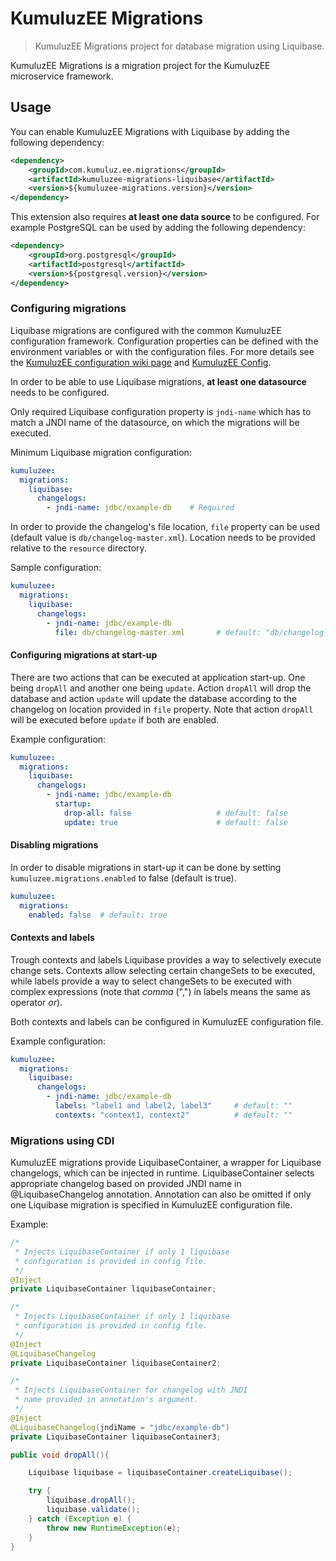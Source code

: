 # KumuluzEE Migrations

> KumuluzEE Migrations project for database migration using Liquibase.

KumuluzEE Migrations is a migration project for the KumuluzEE microservice framework.  

## Usage

You can enable KumuluzEE Migrations with Liquibase by adding the following dependency:
```xml
<dependency>
    <groupId>com.kumuluz.ee.migrations</groupId>
    <artifactId>kumuluzee-migrations-liquibase</artifactId>
    <version>${kumuluzee-migrations.version}</version>
</dependency>
```

This extension also requires **at least one data source** to be configured. 
For example PostgreSQL can be used by adding the following dependency:
```xml
<dependency>
    <groupId>org.postgresql</groupId>
    <artifactId>postgresql</artifactId>
    <version>${postgresql.version}</version>
</dependency>
```

### Configuring migrations

Liquibase migrations are configured with the common KumuluzEE configuration framework.
Configuration properties can be defined with the environment variables or with the configuration files.
For more details see the [KumuluzEE configuration wiki page](https://github.com/kumuluz/kumuluzee/wiki/Configuration) 
and [KumuluzEE Config](https://github.com/kumuluz/kumuluzee-config).

In order to be able to use Liquibase migrations, **at least one datasource** needs to be configured.

Only required Liquibase configuration property is `jndi-name` which has to match a JNDI name of the datasource, 
on which the migrations will be executed.

Minimum Liquibase migration configuration:
```yaml
kumuluzee:
  migrations:
    liquibase:
      changelogs:
        - jndi-name: jdbc/example-db    # Required
```

In order to provide the changelog's file location, `file` property can be used (default value is 
`db/changelog-master.xml`). Location needs to be provided relative to the `resource` directory.

Sample configuration:
```yaml
kumuluzee:
  migrations:
    liquibase:
      changelogs:
        - jndi-name: jdbc/example-db
          file: db/changelog-master.xml       # default: "db/changelog-master.xml"
```

#### Configuring migrations at start-up

There are two actions that can be executed at application start-up. One being `dropAll` and another one being `update`.
Action `dropAll` will drop the database and action `update` will update the database according to the changelog 
on location provided in `file` property. Note that action `dropAll` will be executed before `update` if both are enabled.

Example configuration:
```yaml
kumuluzee:
  migrations:
    liquibase:
      changelogs:
        - jndi-name: jdbc/example-db
          startup:
            drop-all: false                   # default: false  
            update: true                      # default: false
```

#### Disabling migrations

In order to disable migrations in start-up it can be done by setting `kumuluzee.migrations.enabled` to false (default is true). 
```yaml
kumuluzee:
  migrations:
    enabled: false  # default: true
```

#### Contexts and labels

Trough contexts and labels Liquibase provides a way to selectively execute change sets.
Contexts allow selecting certain changeSets to be executed, while labels provide a way to 
select changeSets to be executed with complex expressions 
(note that *comma* (",") in labels means the same as operator *or*). 

Both contexts and labels can be configured in KumuluzEE configuration file.

Example configuration:
```yaml
kumuluzee:
  migrations:
    liquibase:
      changelogs:
        - jndi-name: jdbc/example-db
          labels: "label1 and label2, label3"     # default: ""
          contexts: "context1, context2"          # default: ""
```

### Migrations using CDI

KumuluzEE migrations provide LiquibaseContainer, a wrapper for Liquibase changelogs, which can be injected in runtime.
LiquibaseContainer selects appropriate changelog based on provided JNDI name in @LiquibaseChangelog annotation.
Annotation can also be omitted if only one Liquibase migration is specified in KumuluzEE configuration file.

Example:
```java
/*
 * Injects LiquibaseContainer if only 1 liquibase 
 * configuration is provided in config file.
 */
@Inject
private LiquibaseContainer liquibaseContainer;

/* 
 * Injects LiquibaseContainer if only 1 liquibase 
 * configuration is provided in config file.
 */
@Inject
@LiquibaseChangelog
private LiquibaseContainer liquibaseContainer2;

/* 
 * Injects LiquibaseContainer for changelog with JNDI
 * name provided in annotation's argument.
 */
@Inject
@LiquibaseChangelog(jndiName = "jdbc/example-db")
private LiquibaseContainer liquibaseContainer3;

public void dropAll(){

    Liquibase liquibase = liquibaseContainer.createLiquibase();

    try {
        liquibase.dropAll();
        liquibase.validate();
    } catch (Exception e) {
        throw new RuntimeException(e);
    }
}
```
